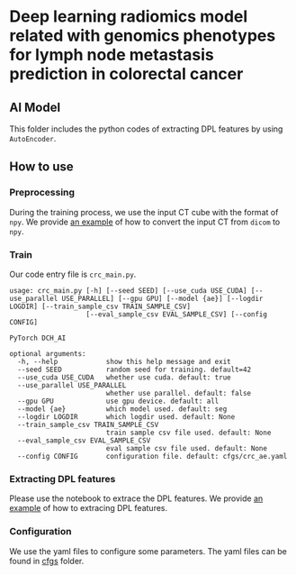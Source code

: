 # Deep learning radiomics model related with genomics phenotypes for lymph node metastasis prediction in colorectal cancer

## AI Model
This folder includes the python codes of extracting DPL features by using `AutoEncoder`.

## How to use

### Preprocessing
During the training process, we use the input CT cube with the format of `npy`. We provide [an example](jupyter_notebooks/ct2npy.ipynb) of how to convert the input CT from `dicom` to `npy`.

### Train

Our code entry file is `crc_main.py`.

```
usage: crc_main.py [-h] [--seed SEED] [--use_cuda USE_CUDA] [--use_parallel USE_PARALLEL] [--gpu GPU] [--model {ae}] [--logdir LOGDIR] [--train_sample_csv TRAIN_SAMPLE_CSV]
                   [--eval_sample_csv EVAL_SAMPLE_CSV] [--config CONFIG]

PyTorch DCH_AI

optional arguments:
  -h, --help            show this help message and exit
  --seed SEED           random seed for training. default=42
  --use_cuda USE_CUDA   whether use cuda. default: true
  --use_parallel USE_PARALLEL
                        whether use parallel. default: false
  --gpu GPU             use gpu device. default: all
  --model {ae}          which model used. default: seg
  --logdir LOGDIR       which logdir used. default: None
  --train_sample_csv TRAIN_SAMPLE_CSV
                        train sample csv file used. default: None
  --eval_sample_csv EVAL_SAMPLE_CSV
                        eval sample csv file used. default: None
  --config CONFIG       configuration file. default: cfgs/crc_ae.yaml
```

### Extracting DPL features
Please use the notebook to extrace the DPL features. We provide [an example](jupyter_notebooks/test_3d_sample.ipynb) of how to extracing DPL features.


### Configuration
We use the yaml files to configure some parameters. The yaml files can be found in [cfgs](cfgs/) folder.
